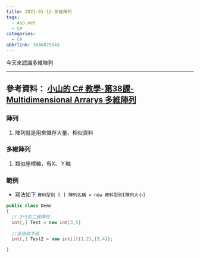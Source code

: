```yaml
---
title: 2021-01-15-多維陣列
tags:
  - Asp.net
  - C#
categories:
  - C#
abbrlink: 3646875843
---
```

今天來認識多維陣列
<!-- more -->
---
參考資料：
[小山的 C# 教學-第38課-Multidimensional Arrarys 多維陣列](https://www.youtube.com/watch?v=V6j_nZTfhkg&list=PLbXghSoQcLZtWqTA8q1NsByVpINoROHHe&index=40)
---
### 陣列
1. 陣列就是用來儲存大量、相似資料

### 多維陣列
1. 類似座標軸，有X、Ｙ軸

### 範例
- 寫法如下
`資料型別 [ ] 陣列名稱 = new 資料型別[陣列大小]`

```C#
public class Demo
{
  // 3*5的二維陣列
  int[,] Test = new int[3,5]
  
  //直接賦予值
  int[,] Test2 = new int[]{{1,2},{3,4}};

}


```


